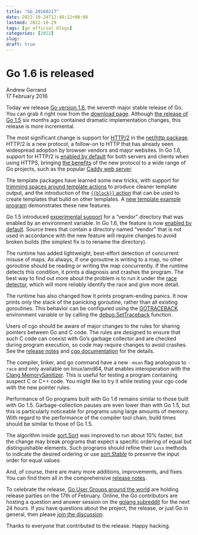 ```yaml
---
title: "Gb_20160217"
date: 2022-10-24T12:48:12+08:00
lastmod: 2022-10-29
tags: [go official blogs]
categories: [2022]
slug:
draft: true
---
```


# Go 1.6 is released

Andrew Gerrand  
17 February 2016

Today we release [Go version 1.6](https://go.dev/doc/go1.6), the seventh major stable release of Go. You can grab it right now from the [download page](https://go.dev/dl/). Although [the release of Go 1.5](https://blog.golang.org/go1.5) six months ago contained dramatic implementation changes, this release is more incremental.

The most significant change is support for [HTTP/2](https://http2.github.io/) in the [net/http package](https://go.dev/pkg/net/http/). HTTP/2 is a new protocol, a follow-on to HTTP that has already seen widespread adoption by browser vendors and major websites. In Go 1.6, support for HTTP/2 is [enabled by default](https://go.dev/doc/go1.6#http2) for both servers and clients when using HTTPS, bringing [the benefits](https://http2.github.io/faq/) of the new protocol to a wide range of Go projects, such as the popular [Caddy web server](https://caddyserver.com/download).

The template packages have learned some new tricks, with support for [trimming spaces around template actions](https://go.dev/pkg/text/template/#hdr-Text_and_spaces) to produce cleaner template output, and the introduction of the [`{{block}}` action](https://go.dev/pkg/text/template/#hdr-Actions) that can be used to create templates that build on other templates. A [new template example program](https://cs.opensource.google/go/x/example/+/master:template) demonstrates these new features.

Go 1.5 introduced [experimental support](https://go.dev/s/go15vendor) for a “vendor” directory that was enabled by an environment variable. In Go 1.6, the feature is now [enabled by default](https://go.dev/doc/go1.6#go_command). Source trees that contain a directory named “vendor” that is not used in accordance with the new feature will require changes to avoid broken builds (the simplest fix is to rename the directory).

The runtime has added lightweight, best-effort detection of concurrent misuse of maps. As always, if one goroutine is writing to a map, no other goroutine should be reading or writing the map concurrently. If the runtime detects this condition, it prints a diagnosis and crashes the program. The best way to find out more about the problem is to run it under the [race detector](https://blog.golang.org/race-detector), which will more reliably identify the race and give more detail.

The runtime has also changed how it prints program-ending panics. It now prints only the stack of the panicking goroutine, rather than all existing goroutines. This behavior can be configured using the [GOTRACEBACK](https://go.dev/pkg/runtime/#hdr-Environment_Variables) environment variable or by calling the [debug.SetTraceback](https://go.dev/pkg/runtime/debug/#SetTraceback) function.

Users of cgo should be aware of major changes to the rules for sharing pointers between Go and C code. The rules are designed to ensure that such C code can coexist with Go’s garbage collector and are checked during program execution, so code may require changes to avoid crashes. See the [release notes](https://go.dev/doc/go1.6#cgo) and [cgo documentation](https://go.dev/cmd/cgo/#hdr-Passing_pointers) for the details.

The compiler, linker, and go command have a new `-msan` flag analogous to `-race` and only available on linux/amd64, that enables interoperation with the [Clang MemorySanitizer](http://clang.llvm.org/docs/MemorySanitizer.html). This is useful for testing a program containing suspect C or C++ code. You might like to try it while testing your cgo code with the new pointer rules.

Performance of Go programs built with Go 1.6 remains similar to those built with Go 1.5. Garbage-collection pauses are even lower than with Go 1.5, but this is particularly noticeable for programs using large amounts of memory. With regard to the performance of the compiler tool chain, build times should be similar to those of Go 1.5.

The algorithm inside [sort.Sort](https://go.dev/pkg/sort/#Sort) was improved to run about 10% faster, but the change may break programs that expect a specific ordering of equal but distinguishable elements. Such programs should refine their `Less` methods to indicate the desired ordering or use [sort.Stable](https://go.dev/pkg/sort/#Stable) to preserve the input order for equal values.

And, of course, there are many more additions, improvements, and fixes. You can find them all in the comprehensive [release notes](https://go.dev/doc/go1.6).

To celebrate the release, [Go User Groups around the world](https://github.com/golang/go/wiki/Go-1.6-release-party) are holding release parties on the 17th of February. Online, the Go contributors are hosting a question and answer session on the [golang subreddit](https://reddit.com/r/golang) for the next 24 hours. If you have questions about the project, the release, or just Go in general, then please [join the discussion](https://www.reddit.com/r/golang/comments/46bd5h/ama_we_are_the_go_contributors_ask_us_anything/).

Thanks to everyone that contributed to the release. Happy hacking.